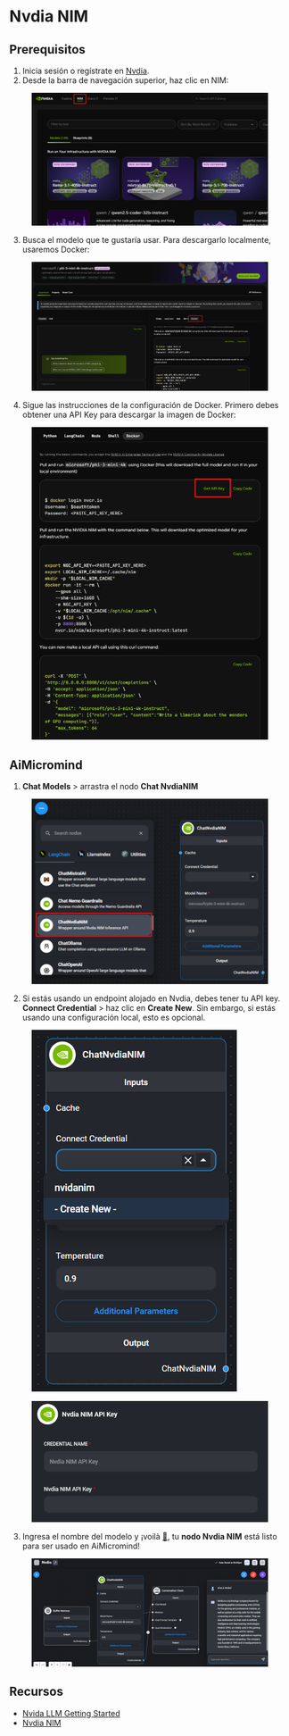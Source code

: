 # Nvdia NIM

## Prerequisitos

1. Inicia sesión o regístrate en [Nvdia](https://build.nvidia.com/).
2. Desde la barra de navegación superior, haz clic en NIM:

<figure><img src="../../../.gitbook/assets/image (247).png" alt=""><figcaption></figcaption></figure>

3. Busca el modelo que te gustaría usar. Para descargarlo localmente, usaremos Docker:

<figure><img src="../../../.gitbook/assets/image (248).png" alt=""><figcaption></figcaption></figure>

4. Sigue las instrucciones de la configuración de Docker. Primero debes obtener una API Key para descargar la imagen de Docker:

<figure><img src="../../../.gitbook/assets/image (249).png" alt="" width="563"><figcaption></figcaption></figure>

## AiMicromind

1. **Chat Models** > arrastra el nodo **Chat NvdiaNIM**

<figure><img src="../../../.gitbook/assets/image (250).png" alt=""><figcaption></figcaption></figure>

2. Si estás usando un endpoint alojado en Nvdia, debes tener tu API key. **Connect Credential** > haz clic en **Create New**. Sin embargo, si estás usando una configuración local, esto es opcional.

<div align="left"><figure><img src="../../../.gitbook/assets/image (251).png" alt=""><figcaption></figcaption></figure> <figure><img src="../../../.gitbook/assets/Screenshot 2024-12-23 180712.png" alt=""><figcaption></figcaption></figure></div>

3. Ingresa el nombre del modelo y ¡voilà [🎉](https://emojipedia.org/party-popper/), tu **nodo Nvdia NIM** está listo para ser usado en AiMicromind!

<figure><img src="../../../.gitbook/assets/image (252).png" alt=""><figcaption></figcaption></figure>

## Recursos

* [Nvida LLM Getting Started](https://docs.nvidia.com/nim/large-language-models/latest/getting-started.html)
* [Nvdia NIM](https://build.nvidia.com/microsoft/phi-3-mini-4k?snippet_tab=Docker)
